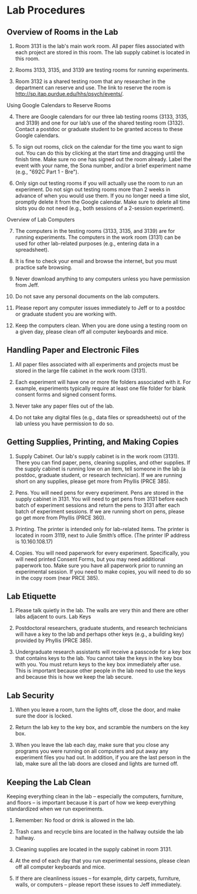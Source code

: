 # Lab Procedures


## Overview of Rooms in the Lab

1.	Room 3131 is the lab's main work room. All paper files associated with each project are stored in this room. The lab supply cabinet is located in this room.

2.	Rooms 3133, 3135, and 3139 are testing rooms for running experiments.

3.	Room 3132 is a shared testing room that any researcher in the department can reserve and use. The link to reserve the room is http://sp.itap.purdue.edu/hhs/psych/events/. 

Using Google Calendars to Reserve Rooms

4.	There are Google calendars for our three lab testing rooms (3133, 3135, and 3139) and one for our lab’s use of the shared testing room (3132). Contact a postdoc or graduate student to be granted access to these Google calendars.

5.	To sign out rooms, click on the calendar for the time you want to sign out. You can do this by clicking at the start time and dragging until the finish time. Make sure no one has signed out the room already. Label the event with your name, the Sona number, and/or a brief experiment name (e.g., "692C Part 1 - Bre").

6.	Only sign out testing rooms if you will actually use the room to run an experiment. Do not sign out testing rooms more than 2 weeks in advance of when you would use them. If you no longer need a time slot, promptly delete it from the Google calendar. Make sure to delete all time slots you do not need (e.g., both sessions of a 2-session experiment).

Overview of Lab Computers

7.	The computers in the testing rooms (3133, 3135, and 3139) are for running experiments. The computers in the work room (3131) can be used for other lab-related purposes (e.g., entering data in a spreadsheet). 

8.	It is fine to check your email and browse the internet, but you must practice safe browsing.
9.	Never download anything to any computers unless you have permission from Jeff.

10.	Do not save any personal documents on the lab computers. 

11.	Please report any computer issues immediately to Jeff or to a postdoc or graduate student you are working with.

12.	Keep the computers clean. When you are done using a testing room on a given day, please clean off all computer keyboards and mice.

## Handling Paper and Electronic Files

1.	All paper files associated with all experiments and projects must be stored in the large file cabinet in the work room (3131).

2.	Each experiment will have one or more file folders associated with it. For example, experiments typically require at least one file folder for blank consent forms and signed consent forms. 

3.	Never take any paper files out of the lab.

4.	Do not take any digital files (e.g., data files or spreadsheets) out of the lab unless you have permission to do so.

## Getting Supplies, Printing, and Making Copies

1.	Supply Cabinet. Our lab's supply cabinet is in the work room (3131). There you can find paper, pens, cleaning supplies, and other supplies. If the supply cabinet is running low on an item, tell someone in the lab (a postdoc, graduate student, or research technician). If we are running short on any supplies, please get more from Phyllis (PRCE 385).

6.	Pens. You will need pens for every experiment. Pens are stored in the supply cabinet in 3131. You will need to get pens from 3131 before each batch of experiment sessions and return the pens to 3131 after each batch of experiment sessions. If we are running short on pens, please go get more from Phyllis (PRCE 360).

7.	Printing. The printer is intended only for lab-related items. The printer is located in room 3119, next to Julie Smith’s office. (The printer IP address is 10.160.108.17)

8.	Copies. You will need paperwork for every experiment. Specifically, you will need printed Consent Forms, but you may need additional paperwork too. Make sure you have all paperwork prior to running an experimental session. If you need to make copies, you will need to do so in the copy room (near PRCE 385).

## Lab Etiquette 

1.	Please talk quietly in the lab. The walls are very thin and there are other labs adjacent to ours.
Lab Keys

2.	Postdoctoral researchers, graduate students, and research technicians will have a key to the lab and perhaps other keys (e.g., a building key) provided by Phyllis (PRCE 385).

3.	Undergraduate research assistants will receive a passcode for a key box that contains keys to the lab. You cannot take the keys in the key box with you. You must return keys to the key box immediately after use. This is important because other people in the lab need to use the keys and because this is how we keep the lab secure.

## Lab Security

1.	When you leave a room, turn the lights off, close the door, and make sure the door is locked.

2.	Return the lab key to the key box, and scramble the numbers on the key box.

3.	When you leave the lab each day, make sure that you close any programs you were running on all computers and put away any experiment files you had out. In addition, if you are the last person in the lab, make sure all the lab doors are closed and lights are turned off.

## Keeping the Lab Clean

Keeping everything clean in the lab – especially the computers, furniture, and floors – is important because it is part of how we keep everything standardized when we run experiments. 

1.	Remember: No food or drink is allowed in the lab.

2.	Trash cans and recycle bins are located in the hallway outside the lab hallway. 

3.	Cleaning supplies are located in the supply cabinet in room 3131. 

4.	At the end of each day that you run experimental sessions, please clean off all computer keyboards and mice. 

5.	If there are cleanliness issues – for example, dirty carpets, furniture, walls, or computers – please report these issues to Jeff immediately.
